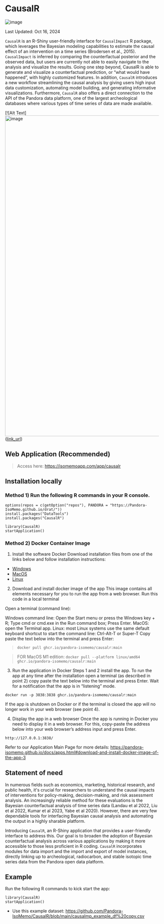 # CausalR
![image](https://github.com/user-attachments/assets/4ec4be0b-3634-4ba3-9b15-6ab947d04df6)

Last Updated: Oct 16, 2024

`CausalR` is an R-Shiny user-friendly interface for `CausalImpact` R package, which leverages the Bayesian modeling capabilities to estimate the causal effect of an intervention on a time series (Brodersen et al., 2015).  `CausalImpact` is inferred by comparing the counterfactual posterior and the observed data, but users are currently not able to easily navigate to the analysis and visualize the results. Going one step beyond, CausalR is able to generate and visualize a counterfactual prediction, or “what would have happened”, with highly customized features. In addition, `CausalR` introduces a new workflow streamlining the causal analysis by giving users high input data customization, automating model building, and generating informative visualizations. Furthermore, `CausalR` also offers a direct connection to the API of the Pandora data platform, one of the largest archeological databases where various types of time series of data are made available. 

[![Alt Text]<img width="1050" alt="image" src="https://github.com/user-attachments/assets/b352550e-ac6a-444a-b9b4-9e2e9ebe08c2">([link_url](https://isomemoapp.com/app/causalr))

## Web Application (Recommended)
> Access here: https://isomemoapp.com/app/causalr

## Installation locally
### Method 1) Run the following R commands in your R console.
```
options(repos = c(getOption("repos"), PANDORA = "https://Pandora-IsoMemo.github.io/drat/"))
install.packages("DataTools")
install.packages("CausalR")

library(CausalR)
startApplication()
```
### Method 2) Docker Container Image
1. Install the software Docker
Download installation files from one of the links below and follow installation instructions:

- [Windows](https://docs.docker.com/desktop/install/windows-install/)
- [MacOS](https://docs.docker.com/desktop/install/mac-install/)
- [Linux](https://docs.docker.com/desktop/install/linux/)


2. Download and install docker image of the app
This image contains all elements necessary for you to run the app from a web browser. Run this code in a local terminal

Open a terminal (command line):

Windows command line:
Open the Start menu or press the Windows key + R;
Type cmd or cmd.exe in the Run command box;
Press Enter.
MacOS: open the Terminal app.
Linux: most Linux systems use the same default keyboard shortcut to start the command line: Ctrl-Alt-T or Super-T
Copy paste the text below into the terminal and press Enter:
> `docker pull ghcr.io/pandora-isomemo/causalr:main`

> FOR MacOS M1 edition: `docker pull --platform linux/amd64 ghcr.io/pandora-isomemo/causalr:main`

3. Run the application in Docker
Steps 1 and 2 install the app. To run the app at any time after the installation open a terminal (as described in point 2) copy paste the text below into the terminal and press Enter. Wait for a notification that the app is in “listening” mode.

`docker run -p 3838:3838 ghcr.io/pandora-isomemo/causalr:main`

If the app is shutdown on Docker or if the terminal is closed the app will no longer work in your web browser (see point 4).

4. Display the app in a web browser
Once the app is running in Docker you need to display it in a web browser. For this, copy-paste the address below into your web browser’s address input and press Enter.

`http://127.0.0.1:3838/`

Refer to our Application Main Page for more details: https://pandora-isomemo.github.io/docs/apps.html#download-and-install-docker-image-of-the-app-3

## Statement of need
In numerous fields such as economics, marketing, historical research, and public health, it's crucial for researchers to understand the causal impacts of interventions for policy-making, decision-making, and risk assessment analysis. An increasingly reliable method for these evaluations is the Bayesian counterfactual analysis of time series data (Landau et al 2022, Liu et al 2022, Kumar et al 2023, Yabe et al 2020). However, there are very few dependable tools for interfacing Bayesian causal analysis and automating the output in a highly sharable platform. 

Introducing `CausalR`, an R-Shiny application that provides a user-friendly interface to address this. Our goal is to broaden the adoption of Bayesian counterfactual analysis across various applications by making it more accessible to those less proficient in R coding. `CausalR` incorporates modules for data import and the import and export of model instances, directly linking up to archeological, radiocarbon, and stable isotopic time series data from the Pandora open data platform.

## Example
Run the following R commands to kick start the app:
```
library(CausalR)
startApplication()
```

- Use this example dataset: https://github.com/Pandora-IsoMemo/CausalR/blob/main/causaImp_example_df%20copy.csv


